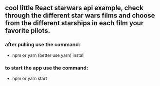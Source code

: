 ## cool little React starwars api example, check through the different star wars films and choose from the different starships in each film your favorite pilots.

### after pulling use the command:
* npm or yarn (better use yarn) install

### to start the app use the command:
* npm or yarn start

